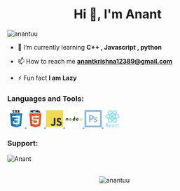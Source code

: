 <h1 align="center">Hi 👋, I'm Anant</h1>
<p align="left"> <img src="https://komarev.com/ghpvc/?username=anantuu&label=Profile%20views&color=0e75b6&style=flat" alt="anantuu" /> </p>

- 🌱 I’m currently learning **C++ , Javascript , python**

- 📫 How to reach me **anantkrishna12389@gmail.com**

- ⚡ Fun fact **I am Lazy**

<h3 align="left">Languages and Tools:</h3>
<p align="left"> <a href="https://www.w3schools.com/css/" target="_blank" rel="noreferrer"> <img src="https://raw.githubusercontent.com/devicons/devicon/master/icons/css3/css3-original-wordmark.svg" alt="css3" width="40" height="40"/> </a> <a href="https://www.w3.org/html/" target="_blank" rel="noreferrer"> <img src="https://raw.githubusercontent.com/devicons/devicon/master/icons/html5/html5-original-wordmark.svg" alt="html5" width="40" height="40"/> </a> <a href="https://developer.mozilla.org/en-US/docs/Web/JavaScript" target="_blank" rel="noreferrer"> <img src="https://raw.githubusercontent.com/devicons/devicon/master/icons/javascript/javascript-original.svg" alt="javascript" width="40" height="40"/> </a> <a href="https://nodejs.org" target="_blank" rel="noreferrer"> <img src="https://raw.githubusercontent.com/devicons/devicon/master/icons/nodejs/nodejs-original-wordmark.svg" alt="nodejs" width="40" height="40"/> </a> <a href="https://www.photoshop.com/en" target="_blank" rel="noreferrer"> <img src="https://raw.githubusercontent.com/devicons/devicon/master/icons/photoshop/photoshop-line.svg" alt="photoshop" width="40" height="40"/> </a> <a href="https://reactjs.org/" target="_blank" rel="noreferrer"> <img src="https://raw.githubusercontent.com/devicons/devicon/master/icons/react/react-original-wordmark.svg" alt="react" width="40" height="40"/> </a> </p>

<h3 align="left">Support:</h3>
<p><a href="https://ko-fi.com/anantuu"> <img align="left" src="https://cdn.ko-fi.com/cdn/kofi3.png?v=3" height="50" width="210" alt="Anant" /></a></p><br><br>



<p><img align="center" src="https://github-readme-streak-stats.herokuapp.com/?user=anantuu&" alt="anantuu" /></p>
